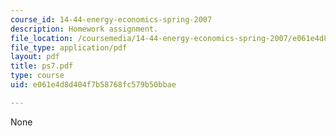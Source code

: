 ```yaml
---
course_id: 14-44-energy-economics-spring-2007
description: Homework assignment.
file_location: /coursemedia/14-44-energy-economics-spring-2007/e061e4d8d404f7b58768fc579b50bbae_ps7.pdf
file_type: application/pdf
layout: pdf
title: ps7.pdf
type: course
uid: e061e4d8d404f7b58768fc579b50bbae

---
```

None